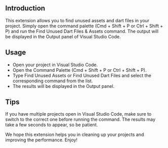 ## Introduction

This extension allows you to find unused assets and dart files in your project. Simply open the command palette (Cmd + Shift + P or Ctrl + Shift + P) and run the Find Unused Dart Files & Assets command. The output will be displayed in the Output panel of Visual Studio Code.

## Usage

- Open your project in Visual Studio Code.
- Open the Command Palette (Cmd + Shift + P or Ctrl + Shift + P).
- Type Find Unused Assets or Find Unused Dart Files and select the corresponding command from the list.
- The results will be displayed in the Output panel.

## Tips

If you have multiple projects open in Visual Studio Code, make sure to switch to the correct one before running the command.
The results may take a few seconds to appear, so be patient.

We hope this extension helps you in cleaning up your projects and improving the performance. Enjoy!
